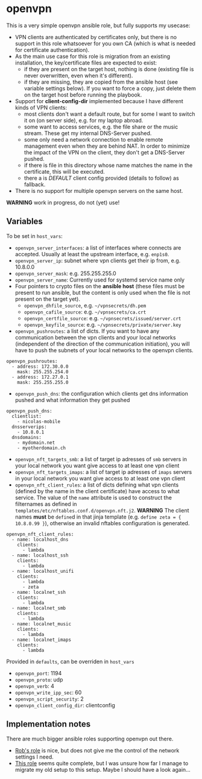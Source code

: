 # openvpn

This is a very simple openvpn ansible role, but fully supports my usecase:

* VPN clients are authenticated by certificates only, but there is no support in this role whatsoever for you own CA (which is what is needed for certificate authentication).
* As the main use case for this role is migration from an existing installation, the key/certificate files are expected to exist:
    * if they are present on the target host, nothing is done (existing file is never overwritten, even when it's different).
    * if they are missing, they are copied from the ansible host (see variable settings below). If you want to force a copy, just delete them on the target host before running the playbook.
* Support for **client-config-dir** implemented because I have different kinds of VPN clients:
    * most clients don't want a default route, but for some I want to switch it on (on server side), e.g. for my laptop abroad.
    * some want to access services, e.g. the file share or the music stream. These get my internal DNS-Server pushed.
    * some only need a network connection to enable remote management even when they are behind NAT. In order to minimize the impact of the VPN on the client, they don't get a DNS-Server pushed.
    * if there is file in this directory whose name matches the name in the certificate, this will be executed.
    * there a is *DEFAULT* client config provided (details to follow) as fallback.
* There is no support for multiple openvpn servers on the same host.

**WARNING** work in progress, do not (yet) use!

## Variables

To be set in `host_vars`:

* `openvpn_server_interfaces`: a list of interfaces where connects are accepted. Usually at least the upstream interface, e.g. `enp1s0`.
* `openvpn_server_ip`: subnet where vpn clients get their ip from, e.g. 10.8.0.0
* `openvpn_server_mask`: e.g. 255.255.255.0
* `openvpn_server_name`: Currently used for systemd service name only
* Four pointers to crypto files on the **ansible host** (these files must be present to run ansible, but the content is only used when the file is not present on the target yet).
    * `openvpn_dhfile_source`, e.g. `~/vpnsecrets/dh.pem`
    * `openvpn_cafile_source`: e.g. `~/vpnsecrets/ca.crt`
    * `openvpn_certfile_source`: e.g. `~/vpnsecrets/issued/server.crt`
    * `openvpn_keyfile_source`: e.g. `~/vpnsecrets/private/server.key`
* `openvpn_pushroutes`: a list of dicts. If you want to have any communication between the vpn clients and your local networks (independent of the direction of the communication initiation), you will have to push the subnets of your local networks to the openvpn clients.
~~~
openvpn_pushroutes:
  - address: 172.30.0.0
    mask: 255.255.254.0
  - address: 172.27.0.1
    mask: 255.255.255.0
~~~
* `openvpn_push_dns`: the configuration which clients get dns information pushed and what information they get pushed
~~~
openvpn_push_dns:
  clientlist:
    - nicolas-mobile
  dnsserverips:
    - 10.8.0.1
  dnsdomains:
    - mydomain.net
    - myotherdomain.ch
~~~
* `openvpn_nft_targets_smb`: a list of target ip adresses of `smb` servers in your local network you want give access to at least one vpn client
* `openvpn_nft_targets_imaps`: a list of target ip adresses of `imaps` servers in your local network you want give access to at least one vpn client
* `openvpn_nft_client_rules`: a list of dicts defining what vpn clients (defined by the name in the client certificate) have access to what service. The value of the `name` attribute is used to construct the filternames as defined in `templates/etc/nftables.conf.d/openvpn.nft.j2`. **WARNING** The client names **must** be `define`d  in that jinja template (e.g. `define zeta = { 10.8.0.99 }`), otherwise an invalid nftables configuration is generated.
~~~
openvpn_nft_client_rules:
  - name: localhost_dns
    clients:
      - lambda
  - name: localhost_ssh
    clients:
      - lambda
  - name: localhost_unifi
    clients:
      - lambda
      - zeta
  - name: localnet_ssh
    clients:
      - lambda
  - name: localnet_smb
    clients:
      - lambda
  - name: localnet_music
    clients:
      - lambda
  - name: localnet_imaps
    clients:
      - lambda
~~~

Provided in `defaults`, can be overriden in `host_vars`
* `openvpn_port`: 1194
* `openvpn_proto`: udp
* `openvpn_verb`: 4
* `openvpn_write_ipp_sec`: 60
* `openvpn_script_security`: 2
* `openvpn_client_config_dir`: clientconfig

## Implementation notes

There are much bigger ansible roles supporting openvpn out there.
* [Rob's role](https://github.com/robertdebock/ansible-role-openvpn) is nice, but does not give me the control of the network settings I need.
* [This role](https://github.com/kyl191/ansible-role-openvpn) seems quite complete, but I was unsure how far I manage to migrate my old setup to this setup. Maybe I should have a look again...
